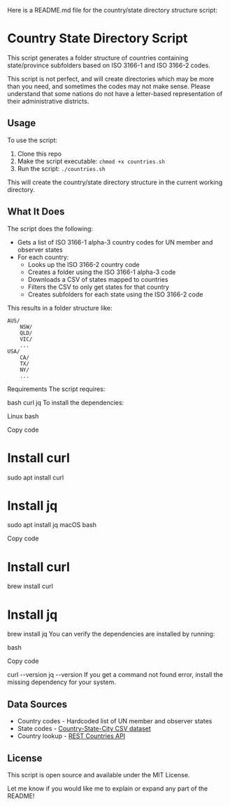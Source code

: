 Here is a README.md file for the country/state directory structure script:

# Country State Directory Script

This script generates a folder structure of countries containing state/province subfolders based on ISO 3166-1 and ISO 3166-2 codes.

This script is not perfect, and will create directories which may be more than you need, and sometimes the codes may not make sense. Please understand that some nations do not have a letter-based representation of their administrative districts. 

## Usage

To use the script:

1. Clone this repo
2. Make the script executable: `chmod +x countries.sh`
3. Run the script: `./countries.sh`

This will create the country/state directory structure in the current working directory.

## What It Does

The script does the following:

- Gets a list of ISO 3166-1 alpha-3 country codes for UN member and observer states
- For each country:
  - Looks up the ISO 3166-2 country code 
  - Creates a folder using the ISO 3166-1 alpha-3 code 
  - Downloads a CSV of states mapped to countries
  - Filters the CSV to only get states for that country
  - Creates subfolders for each state using the ISO 3166-2 code

This results in a folder structure like:

```
AUS/
    NSW/
    QLD/
    VIC/
    ...
USA/
    CA/
    TX/
    NY/
    ...
```

Requirements
The script requires:

bash
curl
jq
To install the dependencies:

Linux
bash

Copy code

# Install curl
sudo apt install curl 

# Install jq 
sudo apt install jq
macOS
bash

Copy code

# Install curl 
brew install curl

# Install jq
brew install jq
You can verify the dependencies are installed by running:

bash

Copy code

curl --version
jq --version
If you get a command not found error, install the missing dependency for your system.

## Data Sources

- Country codes - Hardcoded list of UN member and observer states 
- State codes - [Country-State-City CSV dataset](https://github.com/dr5hn/countries-states-cities-database)
- Country lookup - [REST Countries API](https://restcountries.com/)

## License

This script is open source and available under the MIT License.

Let me know if you would like me to explain or expand any part of the README!